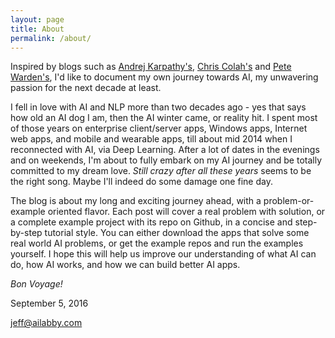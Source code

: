 ```yaml
---
layout: page
title: About
permalink: /about/
---
```


Inspired by blogs such as [Andrej Karpathy's](http://karpathy.github.io/), [Chris Colah's](http://colah.github.io/) and [Pete Warden's](http://petewarden.com/), I'd like to document my own journey towards AI, my unwavering passion for the next decade at least.

I fell in love with AI and NLP more than two decades ago - yes that says how old an AI dog I am, then the AI winter came, or reality hit. I spent most of those years on enterprise client/server apps, Windows apps, Internet web apps, and mobile and wearable apps, till about mid 2014 when I reconnected with AI, via Deep Learning. After a lot of dates in the evenings and on weekends, I'm about to fully embark on my AI journey and be totally committed to my dream love. *Still crazy after all these years* seems to be the right song. Maybe I'll indeed do some damage one fine day.

The blog is about my long and exciting journey ahead, with a problem-or-example oriented flavor. Each post will cover a real problem with solution, or a complete example project with its repo on Github, in a concise and step-by-step tutorial style. You can either download the apps that solve some real world AI problems, or get the example repos and run the examples yourself. I hope this will help us improve our understanding of what AI can do, how AI works, and how we can build better AI apps.

*Bon Voyage!*

September 5, 2016

jeff@ailabby.com
